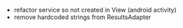 * refactor service so not created in View (android activity)
* remove hardcoded strings from ResultsAdapter